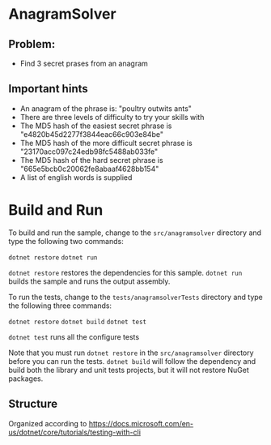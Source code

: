 # AnagramSolver

## Problem:

* Find 3 secret prases from an anagram

## Important hints

* An anagram of the phrase is: "poultry outwits ants"
* There are three levels of difficulty to try your skills with
* The MD5 hash of the easiest secret phrase is "e4820b45d2277f3844eac66c903e84be"
* The MD5 hash of the more difficult secret phrase is "23170acc097c24edb98fc5488ab033fe"
* The MD5 hash of the hard secret phrase is "665e5bcb0c20062fe8abaaf4628bb154"
* A list of english words is supplied

# Build and Run

To build and run the sample, change to the `src/anagramsolver` directory and
type the following two commands:

`dotnet restore`
`dotnet run`

`dotnet restore` restores the dependencies for this sample.
`dotnet run` builds the sample and runs the output assembly.

To run the tests, change to the `tests/anagramsolverTests` directory and
type the following three commands:

`dotnet restore`
`dotnet build`
`dotnet test`

`dotnet test` runs all the configure tests 

Note that you must run `dotnet restore` in the `src/anagramsolver` directory before you can run
the tests. `dotnet build` will follow the dependency and build both the library and unit
tests projects, but it will not restore NuGet packages.

## Structure

Organized according to <https://docs.microsoft.com/en-us/dotnet/core/tutorials/testing-with-cli>
